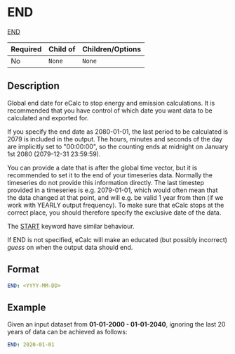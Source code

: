 # END

[END](/about/references/keywords/END.md)

| Required   | Child of                  | Children/Options                   |
|------------|---------------------------|------------------------------------|
| No         | `None`         | `None`   |

## Description
Global end date for eCalc to stop energy and emission calculations. It is recommended that you have control of which date you want data to be calculated and exported for.

If you specify the end date as 2080-01-01, the last period to be calculated is 2079 is included in the output. The hours, minutes and seconds of the day are implicitly set to "00:00:00", so the counting ends at midnight on January 1st 2080 (2079-12-31 23:59:59).

You can provide a date that is after the global time vector, but it is recommended to set it to the end of your timeseries data. Normally the timeseries do not provide this information directly. The last timestep provided in a timeseries is e.g. 2079-01-01, which would often mean that the data changed at that point,
and will e.g. be valid 1 year from then (if we work with YEARLY output frequency). To make sure that eCalc stops at the correct place, you should therefore specify the exclusive  date of the data.

The [START](/about/references/keywords/START.md) keyword have similar behaviour.

If END is not specified, eCalc will make an educated (but possibly incorrect) *guess* on when the output data should end.

## Format
~~~~~~~~yaml
END: <YYYY-MM-DD>
~~~~~~~~

## Example
Given an input dataset from **01-01-2000 - 01-01-2040**, ignoring the last 20 years of data
can be achieved as follows:

~~~~~~~~yaml
END: 2020-01-01
~~~~~~~~

